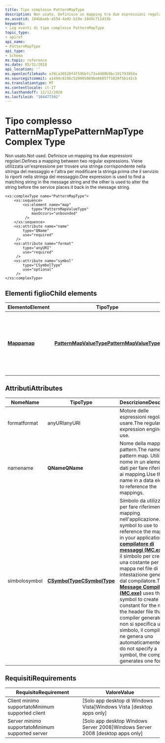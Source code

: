 ```yaml
---
title: Tipo complesso PatternMapType
description: Non usato. Definisce un mapping tra due espressioni regolari. Viene utilizzata un'espressione per trovare una stringa corrispondente nella stringa del messaggio e l'altra per modificare la stringa prima che il servizio lo riporti nella stringa del messaggio.
ms.assetid: 184b6aeb-a554-4a92-b19e-1849c711d33b
keywords:
- Log eventi di tipo complesso PatternMapType
topic_type:
- apiref
api_name:
- PatternMapType
api_type:
- Schema
ms.topic: reference
ms.date: 05/31/2018
api_location: ''
ms.openlocfilehash: e39ca30520f4f595bfc73a4d80b9bc191793859a
ms.sourcegitcommit: a1494c819bc5200050696e66057f1020f5b142cb
ms.translationtype: MT
ms.contentlocale: it-IT
ms.lasthandoff: 12/12/2020
ms.locfileid: "104477392"
---
```

# <a name="patternmaptype-complex-type"></a><span data-ttu-id="cf0f6-106">Tipo complesso PatternMapType</span><span class="sxs-lookup"><span data-stu-id="cf0f6-106">PatternMapType Complex Type</span></span>

<span data-ttu-id="cf0f6-107">Non usato.</span><span class="sxs-lookup"><span data-stu-id="cf0f6-107">Not used.</span></span> <span data-ttu-id="cf0f6-108">Definisce un mapping tra due espressioni regolari.</span><span class="sxs-lookup"><span data-stu-id="cf0f6-108">Defines a mapping between two regular expressions.</span></span> <span data-ttu-id="cf0f6-109">Viene utilizzata un'espressione per trovare una stringa corrispondente nella stringa del messaggio e l'altra per modificare la stringa prima che il servizio lo riporti nella stringa del messaggio.</span><span class="sxs-lookup"><span data-stu-id="cf0f6-109">One expression is used to find a matching string in the message string and the other is used to alter the string before the service places it back in the message string.</span></span>

``` syntax
<xs:complexType name="PatternMapType">
    <xs:sequence>
        <xs:element name="map"
            type="PatternMapValueType"
            maxOccurs="unbounded"
         />
    </xs:sequence>
    <xs:attribute name="name"
        type="QName"
        use="required"
     />
    <xs:attribute name="format"
        type="anyURI"
        use="required"
     />
    <xs:attribute name="symbol"
        type="CSymbolType"
        use="optional"
     />
</xs:complexType>
```

## <a name="child-elements"></a><span data-ttu-id="cf0f6-110">Elementi figlio</span><span class="sxs-lookup"><span data-stu-id="cf0f6-110">Child elements</span></span>



| <span data-ttu-id="cf0f6-111">Elemento</span><span class="sxs-lookup"><span data-stu-id="cf0f6-111">Element</span></span>                                                       | <span data-ttu-id="cf0f6-112">Tipo</span><span class="sxs-lookup"><span data-stu-id="cf0f6-112">Type</span></span>                                                                               | <span data-ttu-id="cf0f6-113">Descrizione</span><span class="sxs-lookup"><span data-stu-id="cf0f6-113">Description</span></span>                                                                                                   |
|---------------------------------------------------------------|------------------------------------------------------------------------------------|---------------------------------------------------------------------------------------------------------------|
| [<span data-ttu-id="cf0f6-114">**Mappa**</span><span class="sxs-lookup"><span data-stu-id="cf0f6-114">**map**</span></span>](eventmanifestschema-map-patternmaptype-element.md) | [<span data-ttu-id="cf0f6-115">**PatternMapValueType**</span><span class="sxs-lookup"><span data-stu-id="cf0f6-115">**PatternMapValueType**</span></span>](eventmanifestschema-patternmapvaluetype-complextype.md) | <span data-ttu-id="cf0f6-116">Definisce le espressioni regolari utilizzate per trovare una stringa corrispondente nella stringa del messaggio e modificarla.</span><span class="sxs-lookup"><span data-stu-id="cf0f6-116">Defines the regular expressions used to find a matching string in the message string and alter it.</span></span><br/> |



## <a name="attributes"></a><span data-ttu-id="cf0f6-117">Attributi</span><span class="sxs-lookup"><span data-stu-id="cf0f6-117">Attributes</span></span>



| <span data-ttu-id="cf0f6-118">Nome</span><span class="sxs-lookup"><span data-stu-id="cf0f6-118">Name</span></span>   | <span data-ttu-id="cf0f6-119">Tipo</span><span class="sxs-lookup"><span data-stu-id="cf0f6-119">Type</span></span>                                                              | <span data-ttu-id="cf0f6-120">Descrizione</span><span class="sxs-lookup"><span data-stu-id="cf0f6-120">Description</span></span>                                                                                                                                                                                                                                                                                                         |
|--------|-------------------------------------------------------------------|---------------------------------------------------------------------------------------------------------------------------------------------------------------------------------------------------------------------------------------------------------------------------------------------------------------------|
| <span data-ttu-id="cf0f6-121">format</span><span class="sxs-lookup"><span data-stu-id="cf0f6-121">format</span></span> | <span data-ttu-id="cf0f6-122">anyURI</span><span class="sxs-lookup"><span data-stu-id="cf0f6-122">anyURI</span></span>                                                            | <span data-ttu-id="cf0f6-123">Motore delle espressioni regolari da usare.</span><span class="sxs-lookup"><span data-stu-id="cf0f6-123">The regular expression engine to use.</span></span><br/>                                                                                                                                                                                                                                                                    |
| <span data-ttu-id="cf0f6-124">name</span><span class="sxs-lookup"><span data-stu-id="cf0f6-124">name</span></span>   | <span data-ttu-id="cf0f6-125">**QName**</span><span class="sxs-lookup"><span data-stu-id="cf0f6-125">**QName**</span></span>                                                         | <span data-ttu-id="cf0f6-126">Nome della mappa del pattern.</span><span class="sxs-lookup"><span data-stu-id="cf0f6-126">The name of the pattern map.</span></span> <span data-ttu-id="cf0f6-127">Utilizzare il nome in un elemento dati per fare riferimento ai mapping.</span><span class="sxs-lookup"><span data-stu-id="cf0f6-127">Use the name in a data element to reference the mappings.</span></span><br/>                                                                                                                                                                                                                   |
| <span data-ttu-id="cf0f6-128">simbolo</span><span class="sxs-lookup"><span data-stu-id="cf0f6-128">symbol</span></span> | [<span data-ttu-id="cf0f6-129">**CSymbolType**</span><span class="sxs-lookup"><span data-stu-id="cf0f6-129">**CSymbolType**</span></span>](eventmanifestschema-csymboltype-simpletype.md) | <span data-ttu-id="cf0f6-130">Simbolo da utilizzare per fare riferimento ai mapping nell'applicazione.</span><span class="sxs-lookup"><span data-stu-id="cf0f6-130">The symbol to use to reference the mappings in your application.</span></span> <span data-ttu-id="cf0f6-131">Il [**compilatore di messaggi (MC.exe)**](message-compiler--mc-exe-.md) usa il simbolo per creare una costante per la mappa nel file di intestazione generato dal compilatore.</span><span class="sxs-lookup"><span data-stu-id="cf0f6-131">The [**Message Compiler (MC.exe)**](message-compiler--mc-exe-.md) uses the symbol to create a constant for the map in the header file that the compiler generates.</span></span> <span data-ttu-id="cf0f6-132">Se non si specifica un simbolo, il compilatore ne genera uno automaticamente.</span><span class="sxs-lookup"><span data-stu-id="cf0f6-132">If you do not specify a symbol, the compiler generates one for you.</span></span><br/> |



## <a name="requirements"></a><span data-ttu-id="cf0f6-133">Requisiti</span><span class="sxs-lookup"><span data-stu-id="cf0f6-133">Requirements</span></span>



| <span data-ttu-id="cf0f6-134">Requisito</span><span class="sxs-lookup"><span data-stu-id="cf0f6-134">Requirement</span></span> | <span data-ttu-id="cf0f6-135">Valore</span><span class="sxs-lookup"><span data-stu-id="cf0f6-135">Value</span></span> |
|-------------------------------------|------------------------------------------------------|
| <span data-ttu-id="cf0f6-136">Client minimo supportato</span><span class="sxs-lookup"><span data-stu-id="cf0f6-136">Minimum supported client</span></span><br/> | <span data-ttu-id="cf0f6-137">\[Solo app desktop di Windows Vista\]</span><span class="sxs-lookup"><span data-stu-id="cf0f6-137">Windows Vista \[desktop apps only\]</span></span><br/>       |
| <span data-ttu-id="cf0f6-138">Server minimo supportato</span><span class="sxs-lookup"><span data-stu-id="cf0f6-138">Minimum supported server</span></span><br/> | <span data-ttu-id="cf0f6-139">\[Solo app desktop Windows Server 2008\]</span><span class="sxs-lookup"><span data-stu-id="cf0f6-139">Windows Server 2008 \[desktop apps only\]</span></span><br/> |



 

 





